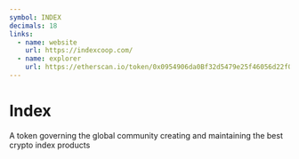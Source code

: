 ```yaml
---
symbol: INDEX
decimals: 18
links:
  - name: website
    url: https://indexcoop.com/
  - name: explorer
    url: https://etherscan.io/token/0x0954906da0Bf32d5479e25f46056d22f08464cab
---
```


# Index

A token governing the global community creating and maintaining the best crypto index products
